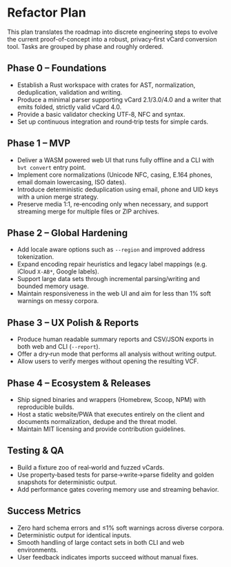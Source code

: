 # Refactor Plan

This plan translates the roadmap into discrete engineering steps to evolve the current proof-of-concept into a robust, privacy‑first vCard conversion tool. Tasks are grouped by phase and roughly ordered.

## Phase 0 – Foundations
- Establish a Rust workspace with crates for AST, normalization, deduplication, validation and writing.
- Produce a minimal parser supporting vCard 2.1/3.0/4.0 and a writer that emits folded, strictly valid vCard 4.0.
- Provide a basic validator checking UTF‑8, NFC and syntax.
- Set up continuous integration and round‑trip tests for simple cards.

## Phase 1 – MVP
- Deliver a WASM powered web UI that runs fully offline and a CLI with `bvt convert` entry point.
- Implement core normalizations (Unicode NFC, casing, E.164 phones, email domain lowercasing, ISO dates).
- Introduce deterministic deduplication using email, phone and UID keys with a union merge strategy.
- Preserve media 1:1, re‑encoding only when necessary, and support streaming merge for multiple files or ZIP archives.

## Phase 2 – Global Hardening
- Add locale aware options such as `--region` and improved address tokenization.
- Expand encoding repair heuristics and legacy label mappings (e.g. iCloud `X-AB*`, Google labels).
- Support large data sets through incremental parsing/writing and bounded memory usage.
- Maintain responsiveness in the web UI and aim for less than 1% soft warnings on messy corpora.

## Phase 3 – UX Polish & Reports
- Produce human readable summary reports and CSV/JSON exports in both web and CLI (`--report`).
- Offer a dry‑run mode that performs all analysis without writing output.
- Allow users to verify merges without opening the resulting VCF.

## Phase 4 – Ecosystem & Releases
- Ship signed binaries and wrappers (Homebrew, Scoop, NPM) with reproducible builds.
- Host a static website/PWA that executes entirely on the client and documents normalization, dedupe and the threat model.
- Maintain MIT licensing and provide contribution guidelines.

## Testing & QA
- Build a fixture zoo of real‑world and fuzzed vCards.
- Use property‑based tests for parse→write→parse fidelity and golden snapshots for deterministic output.
- Add performance gates covering memory use and streaming behavior.

## Success Metrics
- Zero hard schema errors and ≤1% soft warnings across diverse corpora.
- Deterministic output for identical inputs.
- Smooth handling of large contact sets in both CLI and web environments.
- User feedback indicates imports succeed without manual fixes.

